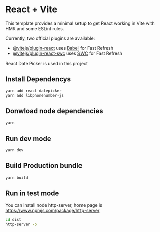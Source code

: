 # React + Vite

This template provides a minimal setup to get React working in Vite with HMR and some ESLint rules.

Currently, two official plugins are available:

- [@vitejs/plugin-react](https://github.com/vitejs/vite-plugin-react/blob/main/packages/plugin-react/README.md) uses [Babel](https://babeljs.io/) for Fast Refresh
- [@vitejs/plugin-react-swc](https://github.com/vitejs/vite-plugin-react-swc) uses [SWC](https://swc.rs/) for Fast Refresh

React Date Picker is used in this project

## Install Dependencys
```bash
yarn add react-datepicker
yarn add libphonenumber-js
```


## Donwload node dependencies
```bash
yarn
```

## Run dev mode
```bash
yarn dev
```

## Build Production bundle
```bash
yarn build
```

## Run in test mode
You can install node http-server, home page is https://www.npmjs.com/package/http-server
```bash
cd dist
http-server -o
```

